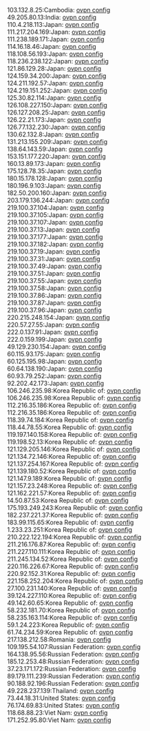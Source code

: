 103.132.8.25:Cambodia: [ovpn config](vpn/103_132_8_25.ovpn)  
49.205.80.13:India: [ovpn config](vpn/49_205_80_13.ovpn)  
110.4.218.113:Japan: [ovpn config](vpn/110_4_218_113.ovpn)  
111.217.204.169:Japan: [ovpn config](vpn/111_217_204_169.ovpn)  
111.238.189.171:Japan: [ovpn config](vpn/111_238_189_171.ovpn)  
114.16.18.46:Japan: [ovpn config](vpn/114_16_18_46.ovpn)  
118.108.56.193:Japan: [ovpn config](vpn/118_108_56_193.ovpn)  
118.236.238.122:Japan: [ovpn config](vpn/118_236_238_122.ovpn)  
121.86.129.28:Japan: [ovpn config](vpn/121_86_129_28.ovpn)  
124.159.34.200:Japan: [ovpn config](vpn/124_159_34_200.ovpn)  
124.211.192.57:Japan: [ovpn config](vpn/124_211_192_57.ovpn)  
124.219.151.252:Japan: [ovpn config](vpn/124_219_151_252.ovpn)  
125.30.82.114:Japan: [ovpn config](vpn/125_30_82_114.ovpn)  
126.108.227.150:Japan: [ovpn config](vpn/126_108_227_150.ovpn)  
126.127.208.25:Japan: [ovpn config](vpn/126_127_208_25.ovpn)  
126.22.21.173:Japan: [ovpn config](vpn/126_22_21_173.ovpn)  
126.77.132.230:Japan: [ovpn config](vpn/126_77_132_230.ovpn)  
130.62.132.8:Japan: [ovpn config](vpn/130_62_132_8.ovpn)  
131.213.155.209:Japan: [ovpn config](vpn/131_213_155_209.ovpn)  
138.64.143.59:Japan: [ovpn config](vpn/138_64_143_59.ovpn)  
153.151.177.220:Japan: [ovpn config](vpn/153_151_177_220.ovpn)  
160.13.89.173:Japan: [ovpn config](vpn/160_13_89_173.ovpn)  
175.128.78.35:Japan: [ovpn config](vpn/175_128_78_35.ovpn)  
180.15.178.128:Japan: [ovpn config](vpn/180_15_178_128.ovpn)  
180.196.9.103:Japan: [ovpn config](vpn/180_196_9_103.ovpn)  
182.50.200.160:Japan: [ovpn config](vpn/182_50_200_160.ovpn)  
203.179.136.244:Japan: [ovpn config](vpn/203_179_136_244.ovpn)  
219.100.37.104:Japan: [ovpn config](vpn/219_100_37_104.ovpn)  
219.100.37.105:Japan: [ovpn config](vpn/219_100_37_105.ovpn)  
219.100.37.107:Japan: [ovpn config](vpn/219_100_37_107.ovpn)  
219.100.37.13:Japan: [ovpn config](vpn/219_100_37_13.ovpn)  
219.100.37.177:Japan: [ovpn config](vpn/219_100_37_177.ovpn)  
219.100.37.182:Japan: [ovpn config](vpn/219_100_37_182.ovpn)  
219.100.37.19:Japan: [ovpn config](vpn/219_100_37_19.ovpn)  
219.100.37.31:Japan: [ovpn config](vpn/219_100_37_31.ovpn)  
219.100.37.49:Japan: [ovpn config](vpn/219_100_37_49.ovpn)  
219.100.37.51:Japan: [ovpn config](vpn/219_100_37_51.ovpn)  
219.100.37.55:Japan: [ovpn config](vpn/219_100_37_55.ovpn)  
219.100.37.58:Japan: [ovpn config](vpn/219_100_37_58.ovpn)  
219.100.37.86:Japan: [ovpn config](vpn/219_100_37_86.ovpn)  
219.100.37.87:Japan: [ovpn config](vpn/219_100_37_87.ovpn)  
219.100.37.96:Japan: [ovpn config](vpn/219_100_37_96.ovpn)  
220.215.248.154:Japan: [ovpn config](vpn/220_215_248_154.ovpn)  
220.57.27.55:Japan: [ovpn config](vpn/220_57_27_55.ovpn)  
222.0.137.91:Japan: [ovpn config](vpn/222_0_137_91.ovpn)  
222.0.159.199:Japan: [ovpn config](vpn/222_0_159_199.ovpn)  
49.129.230.154:Japan: [ovpn config](vpn/49_129_230_154.ovpn)  
60.115.93.175:Japan: [ovpn config](vpn/60_115_93_175.ovpn)  
60.125.195.98:Japan: [ovpn config](vpn/60_125_195_98.ovpn)  
60.64.138.190:Japan: [ovpn config](vpn/60_64_138_190.ovpn)  
60.93.79.252:Japan: [ovpn config](vpn/60_93_79_252.ovpn)  
92.202.42.173:Japan: [ovpn config](vpn/92_202_42_173.ovpn)  
106.246.235.98:Korea Republic of: [ovpn config](vpn/106_246_235_98.ovpn)  
106.246.235.98:Korea Republic of: [ovpn config](vpn/106_246_235_98.ovpn)  
112.216.35.186:Korea Republic of: [ovpn config](vpn/112_216_35_186.ovpn)  
112.216.35.186:Korea Republic of: [ovpn config](vpn/112_216_35_186.ovpn)  
118.39.74.184:Korea Republic of: [ovpn config](vpn/118_39_74_184.ovpn)  
118.44.78.55:Korea Republic of: [ovpn config](vpn/118_44_78_55.ovpn)  
119.197.140.158:Korea Republic of: [ovpn config](vpn/119_197_140_158.ovpn)  
119.198.52.13:Korea Republic of: [ovpn config](vpn/119_198_52_13.ovpn)  
121.129.205.146:Korea Republic of: [ovpn config](vpn/121_129_205_146.ovpn)  
121.134.72.146:Korea Republic of: [ovpn config](vpn/121_134_72_146.ovpn)  
121.137.254.167:Korea Republic of: [ovpn config](vpn/121_137_254_167.ovpn)  
121.139.180.52:Korea Republic of: [ovpn config](vpn/121_139_180_52.ovpn)  
121.147.9.189:Korea Republic of: [ovpn config](vpn/121_147_9_189.ovpn)  
121.157.23.248:Korea Republic of: [ovpn config](vpn/121_157_23_248.ovpn)  
121.162.221.57:Korea Republic of: [ovpn config](vpn/121_162_221_57.ovpn)  
14.50.87.53:Korea Republic of: [ovpn config](vpn/14_50_87_53.ovpn)  
175.193.249.243:Korea Republic of: [ovpn config](vpn/175_193_249_243.ovpn)  
182.237.221.37:Korea Republic of: [ovpn config](vpn/182_237_221_37.ovpn)  
183.99.115.65:Korea Republic of: [ovpn config](vpn/183_99_115_65.ovpn)  
1.233.23.251:Korea Republic of: [ovpn config](vpn/1_233_23_251.ovpn)  
210.222.122.194:Korea Republic of: [ovpn config](vpn/210_222_122_194.ovpn)  
211.216.176.87:Korea Republic of: [ovpn config](vpn/211_216_176_87.ovpn)  
211.227.110.111:Korea Republic of: [ovpn config](vpn/211_227_110_111.ovpn)  
211.245.134.52:Korea Republic of: [ovpn config](vpn/211_245_134_52.ovpn)  
220.116.226.67:Korea Republic of: [ovpn config](vpn/220_116_226_67.ovpn)  
220.92.152.31:Korea Republic of: [ovpn config](vpn/220_92_152_31.ovpn)  
221.158.252.204:Korea Republic of: [ovpn config](vpn/221_158_252_204.ovpn)  
27.100.231.140:Korea Republic of: [ovpn config](vpn/27_100_231_140.ovpn)  
39.124.227.110:Korea Republic of: [ovpn config](vpn/39_124_227_110.ovpn)  
49.142.60.65:Korea Republic of: [ovpn config](vpn/49_142_60_65.ovpn)  
58.232.181.70:Korea Republic of: [ovpn config](vpn/58_232_181_70.ovpn)  
58.235.163.114:Korea Republic of: [ovpn config](vpn/58_235_163_114.ovpn)  
59.1.24.223:Korea Republic of: [ovpn config](vpn/59_1_24_223.ovpn)  
61.74.234.59:Korea Republic of: [ovpn config](vpn/61_74_234_59.ovpn)  
217.138.212.58:Romania: [ovpn config](vpn/217_138_212_58.ovpn)  
109.195.54.107:Russian Federation: [ovpn config](vpn/109_195_54_107.ovpn)  
164.138.95.56:Russian Federation: [ovpn config](vpn/164_138_95_56.ovpn)  
185.12.253.48:Russian Federation: [ovpn config](vpn/185_12_253_48.ovpn)  
37.23.171.172:Russian Federation: [ovpn config](vpn/37_23_171_172.ovpn)  
89.179.111.239:Russian Federation: [ovpn config](vpn/89_179_111_239.ovpn)  
90.188.92.196:Russian Federation: [ovpn config](vpn/90_188_92_196.ovpn)  
49.228.237.139:Thailand: [ovpn config](vpn/49_228_237_139.ovpn)  
73.44.18.31:United States: [ovpn config](vpn/73_44_18_31.ovpn)  
76.174.69.83:United States: [ovpn config](vpn/76_174_69_83.ovpn)  
118.68.88.23:Viet Nam: [ovpn config](vpn/118_68_88_23.ovpn)  
171.252.95.80:Viet Nam: [ovpn config](vpn/171_252_95_80.ovpn)  
